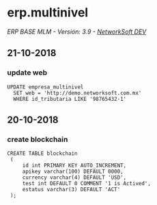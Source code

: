 erp.multinivel 
=
_ERP BASE MLM - Versión: 3.9 - 
[NetworkSoft DEV](http://network-soft.com)_

21-10-2018
-  
### update web
```mysql
UPDATE empresa_multinivel
  SET web = 'http://demo.networksoft.com.mx' 
  WHERE id_tributaria LIKE '98765432-1'
 ```
20-10-2018
-
### create blockchain
```mysql
CREATE TABLE blockchain
 (
     id int PRIMARY KEY AUTO_INCREMENT,
     apikey varchar(100) DEFAULT 0000,
     currency varchar(4) DEFAULT 'USD',
     test int DEFAULT 0 COMMENT '1 is Actived',
     estatus varchar(3) DEFAULT 'ACT'
 );
```